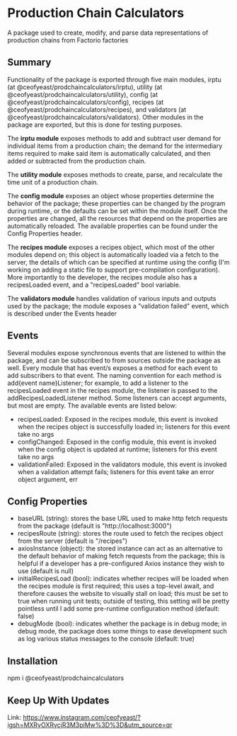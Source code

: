 # Production Chain Calculators

A package used to create, modify, and parse data representations of production chains from Factorio factories

## Summary

Functionality of the package is exported through five main modules, irptu (at @ceofyeast/prodchaincalculators/irptu), utility (at @ceofyeast/prodchaincalculators/utility), config (at @ceofyeast/prodchaincalculators/config), recipes (at @ceofyeast/prodchaincalculators/recipes), and validators (at @ceofyeast/prodchaincalculators/validators). Other modules in the package are exported, but this is done for testing purposes. 

The **irptu module** exposes methods to add and subtract user demand for individual items from a production chain; the demand for the intermediary items required to make said item is automatically calculated, and then added or subtracted from the production chain.

The **utility module** exposes methods to create, parse, and recalculate the time unit of a production chain. 

The **config module** exposes an object whose properties determine the behavior of the package; these properties can be changed by the program during runtime, or the defaults can be set within the module itself. Once the properties are changed, all the resources that depend on the properties are automatically reloaded. The available properties can be found under the Config Properties header.

The **recipes module** exposes a recipes object, which most of the other modules depend on; this object is automatically loaded via a fetch to the server, the details of which can be specified at runtime using the config (I'm working on adding a static file to support pre-compilation configuration). More importantly to the developer, the recipes module also has a recipesLoaded event, and a "recipesLoaded" bool variable.

The **validators module** handles validation of various inputs and outputs used by the package; the module exposes a "validation failed" event, which is described under the Events header

## Events

Several modules expose synchronous events that are listened to within the package, and can be subscribed to from sources outside the package as well. Every module that has event/s exposes a method for each event to add subscribers to that event. The naming convention for each method is add{event name}Listener; for example, to add a listener to the recipesLoaded event in the recipes module, the listener is passed to the addRecipesLoadedListener method. Some listeners can accept arguments, but most are empty. The available events are listed below:

- recipesLoaded: Exposed in the recipes module, this event is invoked when the recipes object is successfully loaded in; listeners for this event take no args
- configChanged: Exposed in the config module, this event is invoked when the config object is updated at runtime; listeners for this event take no args
- validationFailed: Exposed in the validators module, this event is invoked when a validation attempt fails; listeners for this event take an error object argument, err

## Config Properties

- baseURL (string): stores the base URL used to make http fetch requests from the package (default is "http://localhost:3000")
- recipesRoute (string): stores the route used to fetch the recipes object from the server (default is "/recipes")
- axiosInstance (object): the stored instance can act as an alternative to the default behavior of making fetch requests from the package; this is helpful if a developer has a pre-configured Axios instance they wish to use (default is null)
- initialRecipesLoad (bool): indicates whether recipes will be loaded when the recipes module is first required; this uses a top-level await, and therefore causes the website to visually stall on load; this must be set to true when running unit tests; outside of testing, this setting will be pretty pointless until I add some pre-runtime configuration method (default: false)
- debugMode (bool): indicates whether the package is in debug mode; in debug mode, the package does some things to ease development such as log various status messages to the console (default: true)

## Installation

npm i @ceofyeast/prodchaincalculators

## Keep Up With Updates

Link:
https://www.instagram.com/ceofyeast/?igsh=MXRyOXRycjR3M3piMw%3D%3D&utm_source=qr
